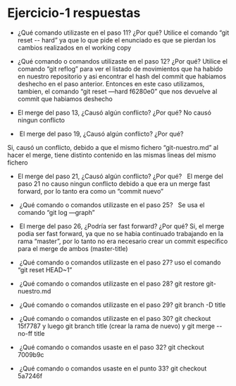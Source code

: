 # Ejercicio-1 respuestas

- ¿Qué comando utilizaste en el paso 11? ¿Por qué? 
Utilice el comando “git reset -- hard” ya que lo que pide el enunciado es que se pierdan los cambios realizados en el working copy


- ¿Qué comando o comandos utilizaste en el paso 12? ¿Por qué?
Utilice el comando “git reflog” para ver el listado de movimientos que ha habido en nuestro repositorio y asi encontrar el hash del commit que habiamos deshecho en el paso anterior.
Entonces en este caso utilizamos, tambien, el comando “git reset —hard f6280e0” que nos devuelve al commit que habiamos deshecho


- El merge del paso 13, ¿Causó algún conflicto? ¿Por qué? 
No causó ningun conflicto


-  El merge del paso 19, ¿Causó algún conflicto? ¿Por qué?  
  
Si, causó un conflicto, debido a que el mismo fichero “git-nuestro.md” al hacer el merge, tiene distinto contenido en las mismas lineas del mismo fichero


- El merge del paso 21, ¿Causó algún conflicto? ¿Por qué?  
El merge del paso 21 no causo ningun conflicto debido a que era un merge fast forward, por lo tanto era como un “commit nuevo”


-  ¿Qué comando o comandos utilizaste en el paso 25?  
Se usa el comando “git log —graph”


-  El merge del paso 26, ¿Podría ser fast forward? ¿Por qué? 
Si, el merge podia ser fast forward, ya que no se habia continuado trabajando en la rama “master”, por lo tanto no era necesario crear un commit especifico para el merge de ambos (master-title)


-  ¿Qué comando o comandos utilizaste en el paso 27? 
uso el comando “git reset HEAD~1”


-  ¿Qué comando o comandos utilizaste en el paso 28? 
  git restore git-nuestro.md 
  
  
-  ¿Qué comando o comandos utilizaste en el paso 29?
git branch -D title


-  ¿Qué comando o comandos utilizaste en el paso 30? 
git checkout 15f7787 y luego git branch title (crear la rama de nuevo) y git merge --no-ff title


-  ¿Qué comando o comandos usaste en el paso 32? 
git checkout 7009b9c


-  ¿Qué comando o comandos usaste en el punto 33? 
git checkout 5a7246f
